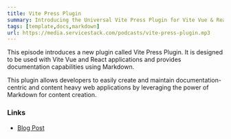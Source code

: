 ```yaml
---
title: Vite Press Plugin
summary: Introducing the Universal Vite Press Plugin for Vite Vue & React Apps and its unique compatibility with .NET 8 Apps utilizing Markdig
tags: [template,docs,markdown]
url: https://media.servicestack.com/podcasts/vite-press-plugin.mp3
---
```


This episode introduces a new plugin called Vite Press Plugin. 
It is designed to be used with Vite Vue and React applications and provides documentation 
capabilities using Markdown. 

This plugin allows developers to easily create and maintain documentation-centric and 
content heavy web applications by leveraging the power of Markdown for content creation.

### Links

- [Blog Post](/posts/vite-press-plugin)